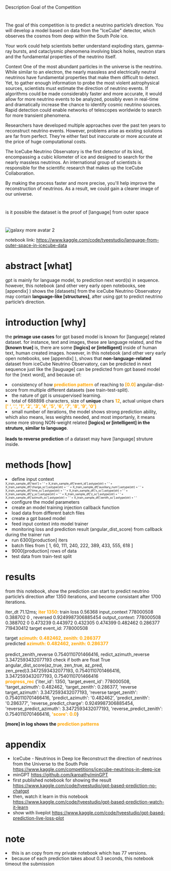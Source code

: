 #
Description
Goal of the Competition
#
The goal of this competition is to predict a neutrino particle’s direction. You will develop a model based on data from the "IceCube" detector, which observes the cosmos from deep within the South Pole ice.

Your work could help scientists better understand exploding stars, gamma-ray bursts, and cataclysmic phenomena involving black holes, neutron stars and the fundamental properties of the neutrino itself.

Context
One of the most abundant particles in the universe is the neutrino. While similar to an electron, the nearly massless and electrically neutral neutrinos have fundamental properties that make them difficult to detect. Yet, to gather enough information to probe the most violent astrophysical sources, scientists must estimate the direction of neutrino events. If algorithms could be made considerably faster and more accurate, it would allow for more neutrino events to be analyzed, possibly even in real-time and dramatically increase the chance to identify cosmic neutrino sources. Rapid detection could enable networks of telescopes worldwide to search for more transient phenomena.

Researchers have developed multiple approaches over the past ten years to reconstruct neutrino events. However, problems arise as existing solutions are far from perfect. They're either fast but inaccurate or more accurate at the price of huge computational costs.

The IceCube Neutrino Observatory is the first detector of its kind, encompassing a cubic kilometer of ice and designed to search for the nearly massless neutrinos. An international group of scientists is responsible for the scientific research that makes up the IceCube Collaboration.

By making the process faster and more precise, you'll help improve the reconstruction of neutrinos. As a result, we could gain a clearer image of our universe.



# 
is it possible the dataset is the proof of [language] from outer space
# 

![galaxy more avatar 2](https://user-images.githubusercontent.com/131216170/233606301-2af476b4-842d-469d-b849-4245eadd6ac4.png)

notebook link:
https://www.kaggle.com/code/tyeestudio/language-from-outer-space-in-icecube-data

# abstract [what]
gpt is mainly for language model, to prediction next word(s) in sequence. however, this notebook (and other very early open notebooks, see [appendix] ) shows the [datasets] from the iceCube Neutrino Observatory may contain <b>language-like [structures]</b>, after using gpt to predict neutrino particle’s direction.

# introduction [why]
the <b>primage use cases</b> for gpt based model is known for [languege] related dataset. for instance, text and images, these are language related, and the <b>[known true]</b> is, there are some <b>[logics] or [intelligent]</b> inside of human text, human created images. however, in this notebook (and other very early open notebooks, see [appendix] ), shows that <b>non-language-related</b> dataset from iceCube Neutrino Observatory, can be predicted in next sequence just like the [lauguage] can be predicted from gpt based model for the [next word], and because of:

<li>consistency of how <font color='orange'><b>prediction pattern</b></font> of reaching to <font color='orange'><b>[0.0]</b></font> angular-dist-score from multiple different datasets (see train-test-split).  </li>
<li>the nature of gpt is unsupervised learning. </li>
<li>total of 688898 characters, size of <b>unique</b> chars <font color='orange'><b>12</b></font>, actual unique chars <font color='orange'><b>[' ', '.', '1', '2', '3', '4', '5', '6', '7', '8', '9', '0'] </b></font></li>
<li>small number of iterations, the model shows strong prediction ability, which also means, less weights needed, and most importanly, it means some more strong NON-weight related <b>[logics] or [intelligent] in the struture, similar to language</b>.</li>
</br>
<b>leads to reverse prediction</b> of a dataset may have [language] struture inside.
    
# methods [how]

<li> define input context
    <div style='font-size:9px;'>X_train_sample_df['text'] = ' ' + X_train_sample_df['event_id'].astype(str) + ' ' + X_train_sample_df['charge_sc'].astype(str)  + ' ' + X_train_sample_df['auxiliary_num'].astype(str) + ' ' + X_train_sample_df['time_sc'].astype(str)  + ' ' + X_train_sample_df['x_sc'].astype(str)  + ' ' + X_train_sample_df['y_sc'].astype(str) + ' ' + X_train_sample_df['z_sc'].astype(str)  + ' ' + X_train_sample_df['azimuth_sc'].astype(str) + ' ' + X_train_sample_df['zenith_sc'].astype(str) + ' '</div>
    
<li> configure the model parameters </li>
<li> create an model training injection callback function </li>
<li> load data from different batch files </li>
<li> create a gpt based model </li>
<li> feed input context into model trainer</li>
<li> monitoring loss and prediction result (angular_dist_score) from callback during the trainer run </li>

<li> run 6300[production] iters </li>
<li> batch files from [ 1, 60, 111, 240, 222, 389, 433, 555, 618 ] </li>
<li> 9000[production]  rows of data </li>
<li> test data from train-test split </li>

# results
from this notebook, show the prediction can start to predict neutrino particle’s direction after 1350 iterations, and become consistant after 1700 iterations.
<div>
iter_dt 71.12ms; <font color='orange'><b>iter 1350</b></font>: train loss 0.56368
input_context  778000508 0.388702 0 , reversed  0.9249987306885454
output_context:  778000508 0.388702 0 0.473239 0.443972 0.432305 0.474399 0.482462 0.286377   719430412
target event_id: 778000508

target 
    <font color='orange'><b>azimuth: 0.482462, zenith: 0.286377</b></font>
</br>
predicted
    <font color='orange'><b>azimuth: 0.482462, zenith: 0.286377</b></font>
</br>    
predict_zenith_reverse 0.7540110701466416, redict_azimuth_reverse 3.3472593432077193
check if both are float True
angular_dist_score(az_true, zen_true, az_pred, zen_pred)3.3472593432077193, 0.7540110701466416, 3.3472593432077193, 0.7540110701466416
</br>
<font color='orange'><b>progress_rec </b></font>{'iter_id': 1350, 'target_event_id': 778000508, 'target_azimuth': 0.482462, 'target_zenith': 0.286377, 'reverse target_azimuth': 3.3472593432077193, 'reverse target_zenith': 0.7540110701466416, 'predict_azimuth': '0.482462', 'predict_zenith': '0.286377', 'reverse_predict_charge': 0.9249987306885454, 'reverse_predict_azimuth': 3.3472593432077193, 'reverse_predict_zenith': 0.7540110701466416, <font color='orange'><b>'score': 0.0</b></font>}
</div>

**[more] in log shows the <font color='orange'><b>prediction patterns</b></font>**

# appendix

* IceCube - Neutrinos in Deep Ice Reconstruct the direction of neutrinos from the Universe to the South Pole https://www.kaggle.com/competitions/icecube-neutrinos-in-deep-ice
* minGPT https://github.com/karpathy/minGPT
* first published notebook for showing the result https://www.kaggle.com/code/tyeestudio/gpt-based-prediction-no-chatgpt
* then, watch it learn in this notebook https://www.kaggle.com/code/tyeestudio/gpt-based-prediction-watch-it-learn  
* show with liveplot https://www.kaggle.com/code/tyeestudio/gpt-based-prediction-live-loss-plot    


# note
<li>this is an copy from my private notebook which has 77 versions.</li>
<li>because of each prediction takes about 0.3 seconds, this notebook timeout the submission</li>


